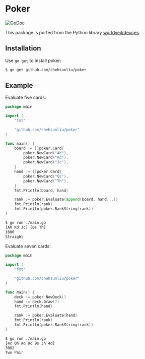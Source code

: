 # Poker

[![GoDoc](https://godoc.org/github.com/chehsunliu/poker?status.svg)](https://godoc.org/github.com/chehsunliu/poker)

This package is ported from the Python library [worldveil/deuces](https://github.com/worldveil/deuces).

## Installation

Use `go get` to install poker:

```sh
$ go get github.com/chehsunliu/poker
```

## Example

Evaluate five cards:

```go
package main

import (
	"fmt"

	"github.com/chehsunliu/poker"
)

func main() {
	board := []poker.Card{
		poker.NewCard("Ah"),
		poker.NewCard("Kd"),
		poker.NewCard("Jc"),
	}
	hand := []poker.Card{
		poker.NewCard("Qs"),
		poker.NewCard("Th"),
	}
	fmt.Println(board, hand)

	rank := poker.Evaluate(append(board, hand...))
	fmt.Println(rank)
	fmt.Println(poker.RankString(rank))
}
```

```sh
$ go run ./main.go
[Ah Kd Jc] [Qs Th]
1600
Straight
```

Evaluate seven cards:

```go
package main

import (
	"fmt"

	"github.com/chehsunliu/poker"
)

func main() {
	deck := poker.NewDeck()
	hand := deck.Draw(7)
	fmt.Println(hand)

	rank := poker.Evaluate(hand)
	fmt.Println(rank)
	fmt.Println(poker.RankString(rank))
}
```

```sh
$ go run ./main.go
[4c Qh Ad 9c 9s 3h 4d]
3062
Two Pair
```